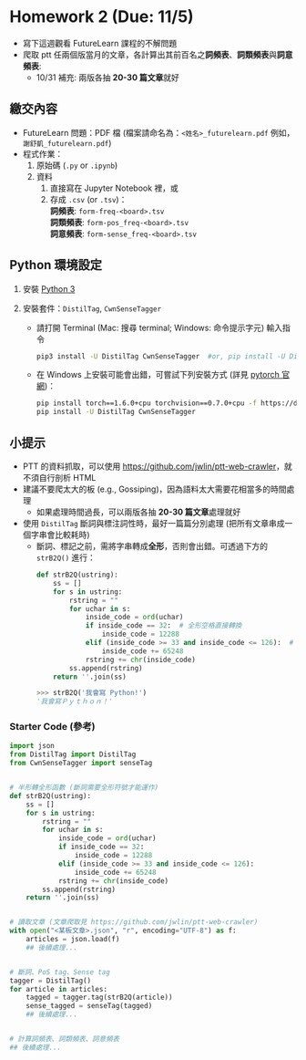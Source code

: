 # Homework 2 (Due: 11/5)

- 寫下這週觀看 FutureLearn 課程的不解問題
- 爬取 ptt 任兩個版當月的文章，各計算出其前百名之**詞頻表**、**詞類頻表**與**詞意頻表**:
    - 10/31 補充: 兩版各抽 **20-30 篇文章**就好


## 繳交內容

- FutureLearn 問題：PDF 檔 (檔案請命名為：`<姓名>_futurelearn.pdf` 例如，`謝舒凱_futurelearn.pdf`)
- 程式作業：
    1. 原始碼 (`.py` or `.ipynb`)
    2. 資料
        1. 直接寫在 Jupyter Notebook 裡，或
        2. 存成 `.csv` (or `.tsv`)：  
            **詞頻表**: `form-freq-<board>.tsv`  
            **詞類頻表**: `form-pos_freq-<board>.tsv`  
            **詞意頻表**: `form-sense_freq-<board>.tsv`



## Python 環境設定

1. 安裝 [Python 3](https://www.python.org/downloads/)

2. 安裝套件：`DistilTag`, `CwnSenseTagger`
    - 請打開 Terminal (Mac: 搜尋 terminal; Windows: 命令提示字元) 輸入指令
        ```bash
        pip3 install -U DistilTag CwnSenseTagger  #or, pip install -U DistilTag CwnSenseTagger
        ```
    - 在 Windows 上安裝可能會出錯，可嘗試下列安裝方式 (詳見 [pytorch 官網](https://pytorch.org/get-started/locally/))：
        ```bash
        pip install torch==1.6.0+cpu torchvision==0.7.0+cpu -f https://download.pytorch.org/whl/torch_stable.html
        pip install -U DistilTag CwnSenseTagger
        ```


## 小提示

- PTT 的資料抓取，可以使用 <https://github.com/jwlin/ptt-web-crawler>，就不須自行剖析 HTML
- 建議不要爬太大的板 (e.g., Gossiping)，因為語料太大需要花相當多的時間處理
    - 如果處理時間過長，可以兩版各抽 **20-30 篇文章**處理就好
- 使用 `DistilTag` 斷詞與標注詞性時，最好一篇篇分別處理 (把所有文章串成一個字串會比較耗時)
    - 斷詞、標記之前，需將字串轉成**全形**，否則會出錯。可透過下方的 `strB2Q()` 進行：
        ```python
        def strB2Q(ustring):
            ss = []
            for s in ustring:
                rstring = ""
                for uchar in s:
                    inside_code = ord(uchar)
                    if inside_code == 32:  # 全形空格直接轉換
                        inside_code = 12288
                    elif (inside_code >= 33 and inside_code <= 126):  # 全形字元（除空格）根據關係轉化
                        inside_code += 65248
                    rstring += chr(inside_code)
                ss.append(rstring)
            return ''.join(ss)
        
        >>> strB2Q('我會寫 Python!')
        '我會寫Ｐｙｔｈｏｎ！'
        ```


### Starter Code (參考)

```python
import json
from DistilTag import DistilTag
from CwnSenseTagger import senseTag


# 半形轉全形函數 (斷詞需要全形符號才能運作)
def strB2Q(ustring):
    ss = []
    for s in ustring:
        rstring = ""
        for uchar in s:
            inside_code = ord(uchar)
            if inside_code == 32:
                inside_code = 12288
            elif (inside_code >= 33 and inside_code <= 126):
                inside_code += 65248
            rstring += chr(inside_code)
        ss.append(rstring)
    return ''.join(ss)


# 讀取文章 (文章爬取見 https://github.com/jwlin/ptt-web-crawler)
with open("<某板文章>.json", "r", encoding="UTF-8") as f:
    articles = json.load(f)
    ## 後續處理...


# 斷詞、PoS tag、Sense tag
tagger = DistilTag()
for article in articles:
    tagged = tagger.tag(strB2Q(article))
    sense_tagged = senseTag(tagged)
    ## 後續處理...


# 計算詞頻表、詞類頻表、詞意頻表
## 後續處理...
```
